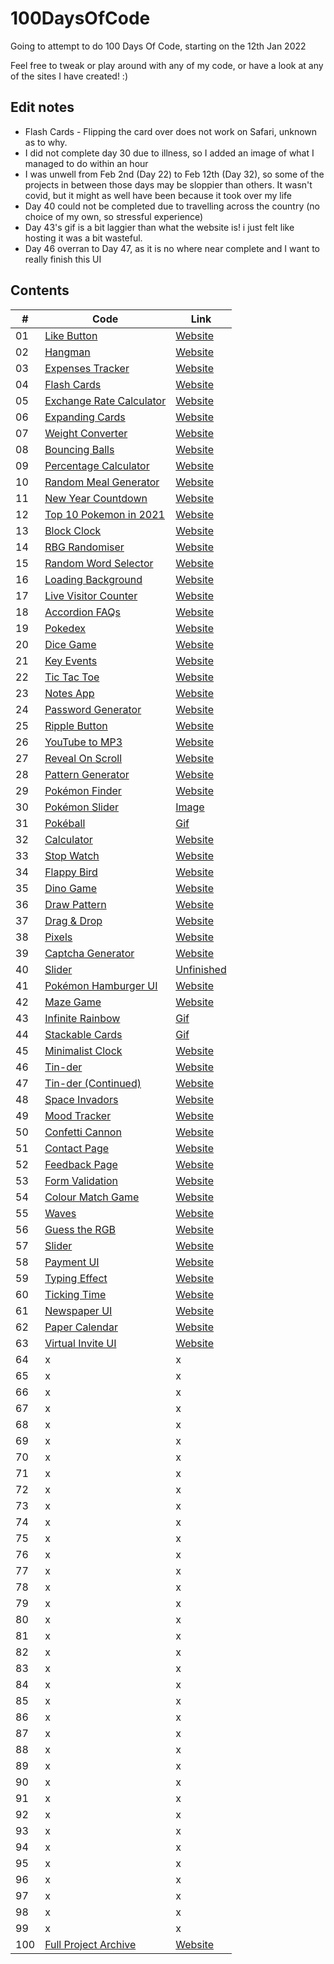 # 100DaysOfCode
Going to attempt to do 100 Days Of Code, starting on the 12th Jan 2022

Feel free to tweak or play around with any of my code, or have a look at any of the sites I have created! :) 

## Edit notes

- Flash Cards - Flipping the card over does not work on Safari, unknown as to why. 
- I did not complete day 30 due to illness, so I added an image of what I managed to do within an hour
- I was unwell from Feb 2nd (Day 22) to Feb 12th (Day 32), so some of the projects in between those days may be sloppier than others. It wasn't covid, but it might as well have been because it took over my life
- Day 40 could not be completed due to travelling across the country (no choice of my own, so stressful experience)
- Day 43's gif is a bit laggier than what the website is! i just felt like hosting it was a bit wasteful.
- Day 46 overran to Day 47, as it is no where near complete and I want to really finish this UI

## Contents

|#| Code     | Link |
| -----------| ----------- | ----------- |
| 01 |[Like Button](https://github.com/jasminappleby/100DaysOfCode/tree/main/Day01)|[Website](https://piplup-like-button.netlify.app)|
| 02 |[Hangman](https://github.com/jasminappleby/100DaysOfCode/tree/main/Day02)|[Website](https://jasmins-hangman.netlify.app)|
| 03 |[Expenses Tracker](https://github.com/jasminappleby/100DaysOfCode/tree/main/Day03)|[Website](https://jasmins-expenses-tracker.netlify.app)|
| 04 |[Flash Cards](https://github.com/jasminappleby/100DaysOfCode/tree/main/Day04)|[Website](https://jasmins-flashcards.netlify.app)|
| 05 |[Exchange Rate Calculator](https://github.com/jasminappleby/100DaysOfCode/tree/main/Day05)|[Website](https://jasmins-rate-exchanger.netlify.app)|
| 06 |[Expanding Cards](https://github.com/jasminappleby/100DaysOfCode/tree/main/Day06)|[Website](https://pokemon-expanding-cards.netlify.app)|
| 07 |[Weight Converter](https://github.com/jasminappleby/100DaysOfCode/tree/main/Day07)|[Website](https://pounds-to-kg.netlify.app)|
| 08 |[Bouncing Balls](https://github.com/jasminappleby/100DaysOfCode/tree/main/Day08)|[Website](https://bounce-js.netlify.app)|
| 09 |[Percentage Calculator](https://github.com/jasminappleby/100DaysOfCode/tree/main/Day09)|[Website](https://jasmins-discount-calculator.netlify.app)|
| 10 |[Random Meal Generator](https://github.com/jasminappleby/100DaysOfCode/tree/main/Day10)|[Website](https://randomise-your-din-dins.netlify.app)|
| 11 |[New Year Countdown](https://github.com/jasminappleby/100DaysOfCode/tree/main/Day11)|[Website](https://covid-free-year-countdown.netlify.app)|
| 12 |[Top 10 Pokemon in 2021](https://github.com/jasminappleby/100DaysOfCode/tree/main/Day12)|[Website](https://top-ten-pokemon-2021.netlify.app)|
| 13 |[Block Clock](https://github.com/jasminappleby/100DaysOfCode/tree/main/Day13)|[Website](https://minecraft-block-clock.netlify.app)|
| 14 |[RBG Randomiser](https://github.com/jasminappleby/100DaysOfCode/tree/main/Day14)|[Website](https://rgb-randomiser.netlify.app)|
| 15 |[Random Word Selector](https://github.com/jasminappleby/100DaysOfCode/tree/main/Day15)|[Website](https://word-randomiser.netlify.app)|
| 16 |[Loading Background](https://github.com/jasminappleby/100DaysOfCode/tree/main/Day16)|[Website](https://js-unblur-effect.netlify.app)|
| 17 |[Live Visitor Counter](https://github.com/jasminappleby/100DaysOfCode/tree/main/Day17)|[Website](https://floating-views.netlify.app)|
| 18 |[Accordion FAQs](https://github.com/jasminappleby/100DaysOfCode/tree/main/Day18)|[Website](https://goofy-goldberg-632d61.netlify.app)|
| 19 |[Pokedex](https://github.com/jasminappleby/100DaysOfCode/tree/main/Day19)|[Website](https://sinnoh-dex.netlify.app)|
| 20 |[Dice Game](https://github.com/jasminappleby/100DaysOfCode/tree/main/Day20)|[Website](https://rolling-die-game.netlify.app)|
| 21 |[Key Events](https://github.com/jasminappleby/100DaysOfCode/tree/main/Day21)|[Website](https://laughing-montalcini-95e930.netlify.app)|
| 22 |[Tic Tac Toe](https://github.com/jasminappleby/100DaysOfCode/tree/main/Day22)|[Website](https://tic-tac-toe-jasmin.netlify.app)|
| 23 |[Notes App](https://github.com/jasminappleby/100DaysOfCode/tree/main/Day23)|[Website](https://app.netlify.com/sites/notes-app-jasmin/settings/general)|
| 24 |[Password Generator](https://github.com/jasminappleby/100DaysOfCode/tree/main/Day24)|[Website](https://password-generator-jasmin.netlify.app)|
| 25 |[Ripple Button](https://github.com/jasminappleby/100DaysOfCode/tree/main/Day25)|[Website](https://unruffled-ramanujan-974bbb.netlify.app)|
| 26 |[YouTube to MP3](https://github.com/jasminappleby/100DaysOfCode/tree/main/Day26)|[Website](https://yt2mp3.netlify.app)|
| 27 |[Reveal On Scroll](https://github.com/jasminappleby/100DaysOfCode/tree/main/Day27)|[Website](https://arceus-and-scroll.netlify.app)|
| 28 |[Pattern Generator](https://github.com/jasminappleby/100DaysOfCode/tree/main/Day28)|[Website](https://random-rgb-pattern.netlify.app)|
| 29 |[Pokémon Finder](https://github.com/jasminappleby/100DaysOfCode/tree/main/Day29)|[Website](https://jasmins-poke-finder.netlify.app)|
| 30 |[Pokémon Slider](https://github.com/jasminappleby/100DaysOfCode/tree/main/Day30)|[Image](imgs&gifs/day30.png)|
| 31 |[Pokéball](https://github.com/jasminappleby/100DaysOfCode/tree/main/Day31)|[Gif](imgs&gifs/day31.gif)|
| 32 |[Calculator](https://github.com/jasminappleby/100DaysOfCode/tree/main/Day32)|[Website](https://dark-to-light-calc.netlify.app)|
| 33 |[Stop Watch](https://github.com/jasminappleby/100DaysOfCode/tree/main/Day40)|[Website](https://jasmins-stop-watch.netlify.app)|
| 34 |[Flappy Bird](https://github.com/jasminappleby/100DaysOfCode/tree/main/Day34)|[Website](https://bootleg-flappy-bird.netlify.app)|
| 35 |[Dino Game](https://github.com/jasminappleby/100DaysOfCode/tree/main/Day35)|[Website](https://dino-jumpy-game.netlify.app)|
| 36 |[Draw Pattern](https://github.com/jasminappleby/100DaysOfCode/tree/main/Day36)|[Website](https://draw-purple-things.netlify.app)|
| 37 |[Drag & Drop](https://github.com/jasminappleby/100DaysOfCode/tree/main/Day37)|[Website](https://drag-n-death-drop.netlify.app)|
| 38 |[Pixels](https://github.com/jasminappleby/100DaysOfCode/tree/main/Day38)|[Website](https://dna-pixels.netlify.app)|
| 39 |[Captcha Generator](https://github.com/jasminappleby/100DaysOfCode/tree/main/Day39)|[Website](https://catchpa-generator.netlify.app)|
| 40 |[Slider](https://github.com/jasminappleby/100DaysOfCode/tree/main/Day40)|[Unfinished](#)|
| 41 |[Pokémon Hamburger UI](https://github.com/jasminappleby/100DaysOfCode/tree/main/Day41)|[Website](https://pokemon-hamburg.netlify.app)|
| 42 |[Maze Game](https://github.com/jasminappleby/100DaysOfCode/tree/main/Day42)|[Website](https://maize-game.netlify.app)|
| 43 |[Infinite Rainbow](https://github.com/jasminappleby/100DaysOfCode/tree/main/Day43)|[Gif](imgs&gifs/day43.gif)|
| 44 |[Stackable Cards](https://github.com/jasminappleby/100DaysOfCode/tree/main/Day44)|[Gif](imgs&gifs/day44.gif)|
| 45 |[Minimalist Clock](https://github.com/jasminappleby/100DaysOfCode/tree/main/Day45)|[Website](https://minimalist-clock-interface.netlify.app)|
| 46 |[Tin-der](https://github.com/jasminappleby/100DaysOfCode/tree/main/Day46)|[Website](#)|
| 47 |[Tin-der (Continued)](https://github.com/jasminappleby/100DaysOfCode/tree/main/Day46)|[Website](#)|
| 48 |[Space Invadors](https://github.com/jasminappleby/100DaysOfCode/tree/main/Day48)|[Website](#)|
| 49 |[Mood Tracker](https://github.com/jasminappleby/100DaysOfCode/tree/main/Day49)|[Website](#)|
| 50 |[Confetti Cannon](https://github.com/jasminappleby/100DaysOfCode/tree/main/Day50)|[Website](#)|
| 51 |[Contact Page](https://github.com/jasminappleby/100DaysOfCode/tree/main/Day51)|[Website](#)|
| 52 |[Feedback Page](https://github.com/jasminappleby/100DaysOfCode/tree/main/Day52)|[Website](#)|
| 53 |[Form Validation](https://github.com/jasminappleby/100DaysOfCode/tree/main/Day53)|[Website](#)|
| 54 |[Colour Match Game](https://github.com/jasminappleby/100DaysOfCode/tree/main/Day54)|[Website](#)|
| 55 |[Waves](https://github.com/jasminappleby/100DaysOfCode/tree/main/Day55)|[Website](#)|
| 56 |[Guess the RGB](https://github.com/jasminappleby/100DaysOfCode/tree/main/Day56)|[Website](#)|
| 57 |[Slider](https://github.com/jasminappleby/100DaysOfCode/tree/main/Day57)|[Website](#)|
| 58 |[Payment UI](https://github.com/jasminappleby/100DaysOfCode/tree/main/Day58)|[Website](#)|
| 59 |[Typing Effect](https://github.com/jasminappleby/100DaysOfCode/tree/main/Day59)|[Website](#)|
| 60 |[Ticking Time](https://github.com/jasminappleby/100DaysOfCode/tree/main/Day60)|[Website](#)|
| 61 |[Newspaper UI](https://github.com/jasminappleby/100DaysOfCode/tree/main/Day61)|[Website](#)|
| 62 |[Paper Calendar](https://github.com/jasminappleby/100DaysOfCode/tree/main/Day62)|[Website](#)|
| 63 |[Virtual Invite UI](https://github.com/jasminappleby/100DaysOfCode/tree/main/Day63)|[Website](#)|
| 64 |   x | x        |
| 65 |   x | x        |
| 66 |   x | x        |
| 67 |   x | x        |
| 68 |   x | x        |
| 69 |   x | x        |
| 70 |   x | x        |
| 71 |   x | x        |
| 72 |   x | x        |
| 73 |   x | x        |
| 74 |   x | x        |
| 75 |   x | x        |
| 76 |   x | x        |
| 77 |   x | x        |
| 78 |   x | x        |
| 79 |   x | x        |
| 80 |   x | x        |
| 81 |   x | x        |
| 82 |   x | x        |
| 83 |   x | x        |
| 84 |   x | x        |
| 85 |   x | x        |
| 86 |   x | x        |
| 87 |   x | x        |
| 88 |   x | x        |
| 89 |   x | x        |
| 90 |   x | x        |
| 91 |   x | x        |
| 92 |   x | x        |
| 93 |   x | x        |
| 94 |   x | x        |
| 95 |   x | x        |
| 96 |   x | x        |
| 97 |   x | x        |
| 98 |   x | x        |
| 99 |   x | x        |
| 100 |[Full Project Archive](https://github.com/jasminappleby/100DaysOfCode/tree/main/Day100)|[Website]()|



